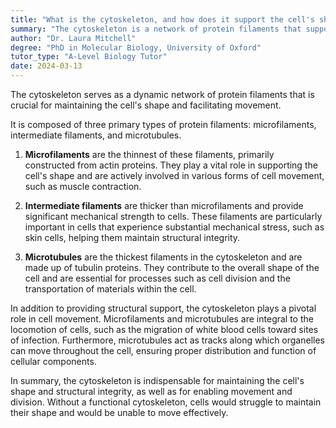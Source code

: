 ```yaml
---
title: "What is the cytoskeleton, and how does it support the cell's shape and movement?"
summary: "The cytoskeleton is a network of protein filaments that supports the cell's shape and movement."
author: "Dr. Laura Mitchell"
degree: "PhD in Molecular Biology, University of Oxford"
tutor_type: "A-Level Biology Tutor"
date: 2024-03-13
---
```


The cytoskeleton serves as a dynamic network of protein filaments that is crucial for maintaining the cell's shape and facilitating movement.

It is composed of three primary types of protein filaments: microfilaments, intermediate filaments, and microtubules. 

1. **Microfilaments** are the thinnest of these filaments, primarily constructed from actin proteins. They play a vital role in supporting the cell's shape and are actively involved in various forms of cell movement, such as muscle contraction.

2. **Intermediate filaments** are thicker than microfilaments and provide significant mechanical strength to cells. These filaments are particularly important in cells that experience substantial mechanical stress, such as skin cells, helping them maintain structural integrity.

3. **Microtubules** are the thickest filaments in the cytoskeleton and are made up of tubulin proteins. They contribute to the overall shape of the cell and are essential for processes such as cell division and the transportation of materials within the cell.

In addition to providing structural support, the cytoskeleton plays a pivotal role in cell movement. Microfilaments and microtubules are integral to the locomotion of cells, such as the migration of white blood cells toward sites of infection. Furthermore, microtubules act as tracks along which organelles can move throughout the cell, ensuring proper distribution and function of cellular components.

In summary, the cytoskeleton is indispensable for maintaining the cell's shape and structural integrity, as well as for enabling movement and division. Without a functional cytoskeleton, cells would struggle to maintain their shape and would be unable to move effectively.
    
